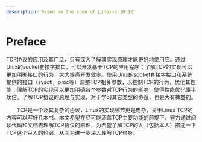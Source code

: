 ```yaml
---
description: Based on the code of Linux-3.10.12
---
```


# Preface

&#x20;       TCP协议的应用及其广泛，只有深入了解其实现原理才能更好地使用它。通过Unix的socket套接字接口，可以开发基于TCP的应用程序；了解TCP的实现可以更加明晰接口的行为，大大提高开发效率。使用Unix的socket套接字接口和系统提供的接口（sysctl，proc等）调整TCP相关参数，以控制TCP的行为，优化其性能；理解TCP的实现可以更加明确各个参数对TCP行为的影响，使得性能优化事半功倍。了解TCP协议的原理与实现，对于学习其它类型的协议，也是大有裨益的。

　　TCP是一个及其复杂的协议，Linux的实现细节更是庞杂，关于Linux TCP的内容可以写好几本书。本文希望在尽可能涵盖TCP主要功能的前提下，努力通过阅读代码和文档去理解TCP协议的原理，为希望了解TCP的人（包括本人）描述一下TCP这个巨人的轮廓，从而为进一步深入理解TCP热身。

